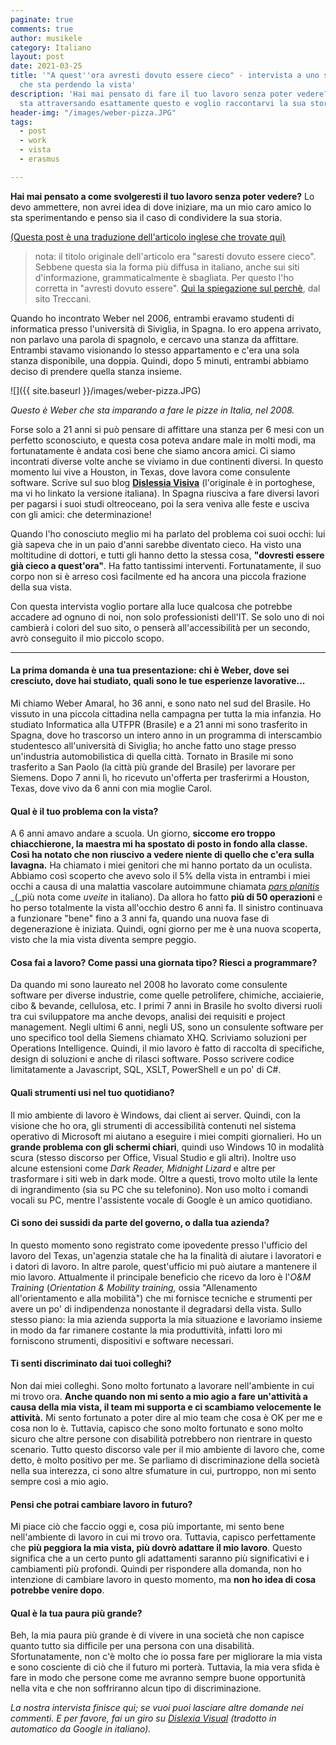 ```yaml
---
paginate: true
comments: true
author: musikele
category: Italiano
layout: post
date: 2021-03-25
title: '"A quest''ora avresti dovuto essere cieco" - intervista a uno sviluppatore
  che sta perdendo la vista'
description: 'Hai mai pensato di fare il tuo lavoro senza poter vedere? Un mio amico
  sta attraversando esattamente questo e voglio raccontarvi la sua storia.  '
header-img: "/images/weber-pizza.JPG"
tags:
  - post
  - work
  - vista
  - erasmus

---
```

**Hai mai pensato a come svolgeresti il tuo lavoro senza poter vedere?** Lo devo ammettere, non avrei idea di dove iniziare, ma un mio caro amico lo sta sperimentando e penso sia il caso di condividere la sua storia.

[(Questa post è una traduzione dell'articolo inglese che trovate qui)](https://michelenasti.com/2021/01/28/no-sight-developer.html)

> nota: il titolo originale dell'articolo era "saresti dovuto essere cieco". Sebbene questa sia la forma più diffusa in italiano, anche sui siti d'informazione, grammaticalmente è sbagliata. Per questo l'ho corretta in "avresti dovuto essere". [Qui la spiegazione sul perchè](https://www.treccani.it/magazine/lingua_italiana/articoli/scritto_e_parlato/Errata_Corrige.html), dal sito Treccani.

Quando ho incontrato Weber nel 2006, entrambi eravamo studenti di informatica presso l'università di Siviglia, in Spagna. Io ero appena arrivato, non parlavo una parola di spagnolo, e cercavo una stanza da affittare. Entrambi stavamo visionando lo stesso appartamento e c'era una sola stanza disponibile, una doppia. Quindi, dopo 5 minuti, entrambi abbiamo deciso di prendere quella stanza insieme.

![]({{ site.baseurl }}/images/weber-pizza.JPG)

_Questo è Weber che sta imparando a fare le pizze in Italia, nel 2008._

Forse solo a 21 anni si può pensare di affittare una stanza per 6 mesi con un perfetto sconosciuto, e questa cosa poteva andare male in molti modi, ma fortunatamente è andata così bene che siamo ancora amici. Ci siamo incontrati diverse volte anche se viviamo in due continenti diversi. In questo momento lui vive a Houston, in Texas, dove lavora come consulente software. Scrive sul suo blog [**Dislessia Visiva**](https://translate.google.com/translate?hl=&sl=pt&tl=it&u=https%3A%2F%2Fwww.dislexiavisual.net%2F) (l'originale è in portoghese, ma vi ho linkato la versione italiana). In Spagna riusciva a fare diversi lavori per pagarsi i suoi studi oltreoceano, poi la sera veniva alle feste e usciva con gli amici: che determinazione!

Quando l'ho conosciuto meglio mi ha parlato del problema coi suoi occhi: lui già sapeva che in un paio d'anni sarebbe diventato cieco. Ha visto una moltitudine di dottori, e tutti gli hanno detto la stessa cosa, **"dovresti essere già cieco a quest'ora"**. Ha fatto tantissimi interventi. Fortunatamente, il suo corpo non si è arreso così facilmente ed ha ancora una piccola frazione della sua vista.

Con questa intervista voglio portare alla luce qualcosa che potrebbe accadere ad ognuno di noi, non solo professionisti dell'IT. Se solo uno di noi cambierà i colori del suo sito, o penserà all'accessibilità per un secondo, avrò conseguito il mio piccolo scopo.

***

#### La prima domanda è una tua presentazione: chi è Weber, dove sei cresciuto, dove hai studiato, quali sono le tue esperienze lavorative...

Mi chiamo Weber Amaral, ho 36 anni, e sono nato nel sud del Brasile. Ho vissuto in una piccola cittadina nella campagna per tutta la mia infanzia. Ho studiato Informatica alla UTFPR (Brasile) e a 21 anni mi sono trasferito in Spagna, dove ho trascorso un intero anno in un programma di interscambio studentesco all'università di Siviglia; ho anche fatto uno stage presso un'industria automobilistica di quella città. Tornato in Brasile mi sono trasferito a San Paolo (la città più grande del Brasile) per lavorare per Siemens. Dopo 7 anni lì, ho ricevuto un'offerta per trasferirmi a Houston, Texas, dove vivo da 6 anni con mia moglie Carol.

#### Qual è il tuo problema con la vista?

A 6 anni amavo andare a scuola. Un giorno, **siccome ero troppo chiacchierone, la maestra mi ha spostato di posto in fondo alla classe. Così ha notato che non riuscivo a vedere niente di quello che c'era sulla lavagna.** Ha chiamato i miei genitori che mi hanno portato da un oculista. Abbiamo così scoperto che avevo solo il 5% della vista in entrambi i miei occhi a causa di una malattia vascolare autoimmune chiamata [_pars planitis_](https://it.wikipedia.org/wiki/Uveite) _(_più nota come _uveite_ in italiano). Da allora ho fatto **più di 50 operazioni** e ho perso totalmente la vista all'occhio destro 6 anni fa. Il sinistro continuava a funzionare "bene" fino a 3 anni fa, quando una nuova fase di degenerazione è iniziata. Quindi, ogni giorno per me è una nuova scoperta, visto che la mia vista diventa sempre peggio.

#### Cosa fai a lavoro? Come passi una giornata tipo? Riesci a programmare?

Da quando mi sono laureato nel 2008 ho lavorato come consulente software per diverse industrie, come quelle petrolifere, chimiche, acciaierie, cibo & bevande, cellulosa, etc. I primi 7 anni in Brasile ho svolto diversi ruoli tra cui sviluppatore ma anche devops, analisi dei requisiti e project management. Negli ultimi 6 anni, negli US, sono un consulente software per uno specifico tool della Siemens chiamato XHQ. Scriviamo soluzioni per Operations Intelligence. Quindi, il mio lavoro è fatto di raccolta di specifiche, design di soluzioni e anche di rilasci software. Posso scrivere codice limitatamente a Javascript, SQL, XSLT, PowerShell e un po' di C#.

#### Quali strumenti usi nel tuo quotidiano?

Il mio ambiente di lavoro è Windows, dai client ai server. Quindi, con la visione che ho ora, gli strumenti di accessibilità contenuti nel sistema operativo di Microsoft mi aiutano a eseguire i miei compiti giornalieri. Ho un **grande problema con gli schermi chiari**, quindi uso Windows 10 in modalità scura (stesso discorso per Office, Visual Studio e gli altri). Inoltre uso alcune estensioni come _Dark Reader, Midnight Lizard_ e altre per trasformare i siti web in dark mode. Oltre a questi, trovo molto utile la lente di ingrandimento (sia su PC che su telefonino). Non uso molto i comandi vocali su PC, mentre l'assistente vocale di Google è un amico quotidiano.

#### Ci sono dei sussidi da parte del governo, o dalla tua azienda?

In questo momento sono registrato come ipovedente presso l'ufficio del lavoro del Texas, un'agenzia statale che ha la finalità di aiutare i lavoratori e i datori di lavoro. In altre parole, quest'ufficio mi può aiutare a mantenere il mio lavoro. Attualmente il principale beneficio che ricevo da loro è l'_O&M Training_ (_Orientation & Mobility training,_ ossia "Allenamento all'orientamento e alla mobilità") che mi fornisce tecniche e strumenti per avere un po' di indipendenza nonostante il degradarsi della vista. Sullo stesso piano: la mia azienda supporta la mia situazione e lavoriamo insieme in modo da far rimanere costante la mia produttività, infatti loro mi forniscono strumenti, dispositivi e software necessari.

#### Ti senti discriminato dai tuoi colleghi?

Non dai miei colleghi. Sono molto fortunato a lavorare nell'ambiente in cui mi trovo ora. **Anche quando non mi sento a mio agio a fare un'attività a causa della mia vista, il team mi supporta e ci scambiamo velocemente le attività.** Mi sento fortunato a poter dire al mio team che cosa è OK per me e cosa non lo è. Tuttavia, capisco che sono molto fortunato e sono molto sicuro che altre persone con disabilità potrebbero non rientrare in questo scenario. Tutto questo discorso vale per il mio ambiente di lavoro che, come detto, è molto positivo per me. Se parliamo di discriminazione della società nella sua interezza, ci sono altre sfumature in cui, purtroppo, non mi sento sempre così a mio agio.

#### Pensi che potrai cambiare lavoro in futuro?

Mi piace ciò che faccio oggi e, cosa più importante, mi sento bene nell'ambiente di lavoro in cui mi trovo ora. Tuttavia, capisco perfettamente che **più peggiora la mia vista, più dovrò adattare il mio lavoro**. Questo significa che a un certo punto gli adattamenti saranno più significativi e i cambiamenti più profondi. Quindi per rispondere alla domanda, non ho intenzione di cambiare lavoro in questo momento, ma **non ho idea di cosa potrebbe venire dopo**.

#### Qual è la tua paura più grande?

Beh, la mia paura più grande è di vivere in una società che non capisce quanto tutto sia difficile per una persona con una disabilità. Sfortunatamente, non c'è molto che io possa fare per migliorare la mia vista e sono cosciente di ciò che il futuro mi porterà. Tuttavia, la mia vera sfida è fare in modo che persone come me avranno sempre buone opportunità nella vita e che non soffriranno alcun tipo di discriminazione.

_La nostra intervista finisce qui; se vuoi puoi lasciare altre domande nei commenti. E per favore, fai un giro su_ [_Dislexia Visual_](https://translate.google.com/translate?hl=&sl=pt&tl=it&u=https%3A%2F%2Fwww.dislexiavisual.net%2F) _(tradotto in automatico da Google in italiano)._